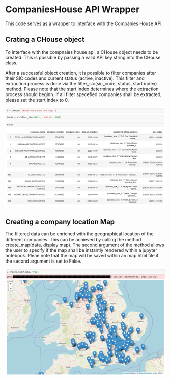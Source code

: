# CompaniesHouse API Wrapper

This code serves as a wrapper to interface with the Companies House API. 


## Crating a CHouse object

To interface with the compnaies house api, a CHouse object needs to be created. This is possible by passing a valid API key string into the CHouse class.

After a successful object creation, it is possible to filter companies after their SIC codes and current status (active, inactive). This filter and extraction process is done via the filter\_sic(sic\_code, status, start index) method. Please note that the start index determines where the extraction process should beginn. If all filter specefied companies shall be extracted, please set the start index to 0.

![CHouse object creation](resources/1.png)

## Creating a company location Map

The filtered data can be enriched with the geographical location of the different companies. This can be achieved by calling the method create\_map(data, display map). The second argument of the method allows the user to specify if the map shall be instantly rendered within a jupyter notebook. Pleae note that the map will be saved within an map.html file if the second argument is set to False.


![Enrich geo location](resources/2.png)
